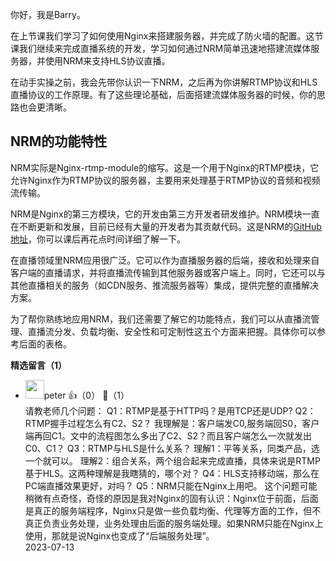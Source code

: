 你好，我是Barry。

在上节课我们学习了如何使用Nginx来搭建服务器，并完成了防火墙的配置。这节课我们继续来完成直播系统的开发，学习如何通过NRM简单迅速地搭建流媒体服务器，并使用NRM来支持HLS协议直播。

在动手实操之前，我会先带你认识一下NRM，之后再为你讲解RTMP协议和HLS直播协议的工作原理。有了这些理论基础，后面搭建流媒体服务器的时候，你的思路也会更清晰。

## NRM的功能特性

NRM实际是Nginx-rtmp-module的缩写。这是一个用于Nginx的RTMP模块，它允许Nginx作为RTMP协议的服务器，主要用来处理基于RTMP协议的音频和视频流传输。

NRM是Nginx的第三方模块，它的开发由第三方开发者研发维护。NRM模块一直在不断更新和发展，目前已经有大量的开发者为其贡献代码。这是NRM的[GitHub地址](https://github.com/arut/nginx-rtmp-module)，你可以课后再花点时间详细了解一下。

在直播领域里NRM应用很广泛。它可以作为直播服务器的后端，接收和处理来自客户端的直播请求，并将直播流传输到其他服务器或客户端上。同时，它还可以与其他直播相关的服务（如CDN服务、推流服务器等）集成，提供完整的直播解决方案。

为了帮你熟练地应用NRM，我们还需要了解它的功能特点，我们可以从直播流管理、直播流分发、负载均衡、安全性和可定制性这五个方面来把握。具体你可以参考后面的表格。
<div><strong>精选留言（1）</strong></div><ul>
<li><img src="https://static001.geekbang.org/account/avatar/00/10/25/87/f3a69d1b.jpg" width="30px"><span>peter</span> 👍（0） 💬（1）<div>请教老师几个问题：
Q1：RTMP是基于HTTP吗？是用TCP还是UDP?
Q2：RTMP握手过程怎么有C2、S2？
我理解是：客户端发C0,服务端回S0，客户端再回C1。文中的流程图怎么多出了C2、S2？而且客户端怎么一次就发出C0、C1？
Q3：RTMP与HLS是什么关系？
理解1：平等关系，同类产品，选一个就可以。
理解2：组合关系，两个组合起来完成直播，具体来说是RTMP基于HLS。这两种理解是我瞎猜的，哪个对？
Q4：HLS支持移动端，那么在PC端直播效果更好，对吗？
Q5：NRM只能在Nginx上用吧。
这个问题可能稍微有点奇怪，奇怪的原因是我对Nginx的固有认识：Nginx位于前面，后面是真正的服务端程序，Nginx只是做一些负载均衡、代理等方面的工作，但不真正负责业务处理，业务处理由后面的服务端处理。如果NRM只能在Nginx上使用，那就是说Nginx也变成了“后端服务处理”。</div>2023-07-13</li><br/>
</ul>